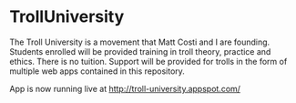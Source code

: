 TrollUniversity
===============

The Troll University is a movement that Matt Costi and I are founding. Students enrolled will be provided training in troll theory, practice and ethics. There is no tuition. Support will be provided for trolls in the form of multiple web apps contained in this repository.

App is now running live at http://troll-university.appspot.com/
